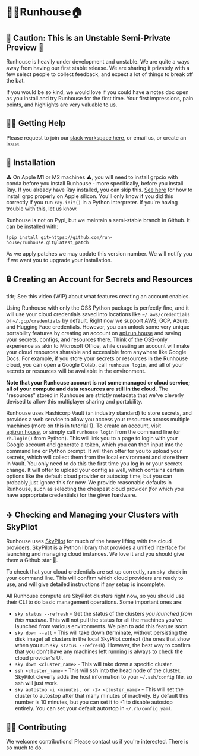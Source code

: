 # 🏃‍♀️Runhouse🏠 

## 🚨 Caution: This is an Unstable Semi-Private Preview 🚨

Runhouse is heavily under development and unstable. We are quite 
a ways away from having our first stable release. We are sharing
it privately with a few select people to collect feedback, and
expect a lot of things to break off the bat.

If you would be so kind, we would love if you could have a notes doc open
as you install and try Runhouse for the first time. Your first impressions, 
pain points, and highlights are very valuable to us.

## 🙋‍♂️ Getting Help

Please request to join our 
[slack workspace here](https://join.slack.com/t/runhouse/shared_invite/zt-1j7pwsok1-vQy0Gesh55A2fPyyEVq8nQ), 
or email us, or create an issue.

## 🔌 Installation

⚠️ On Apple M1 or M2 machines ⚠️, you will need to install grpcio with conda
before you install Runhouse - more specifically, before you install Ray. 
If you already have Ray installed, you can skip this.
[See here](https://docs.ray.io/en/master/ray-overview/installation.html#m1-mac-apple-silicon-support) 
for how to install grpc properly on Apple silicon. You'll only know if you did
this correctly if you run `ray.init()` in a Python interpreter. If you're 
having trouble with this, let us know.

Runhouse is not on Pypi, but we maintain a semi-stable branch in
Github. It can be installed with: 

`!pip install git+https://github.com/run-house/runhouse.git@latest_patch`

As we apply patches we may update this version number. We will
notify you if we want you to upgrade your installation.

## 🔒 Creating an Account for Secrets and Resources

tldr; See this video (WIP) about what features creating an account enables.

Using Runhouse with only the OSS Python package is perfectly fine, and it
will use your cloud credentials saved into locations like `~/.aws/credentials`
or `~/.gcp/credentials` by default. Right now we support AWS, GCP, Azure, and
Hugging Face credentials. However, you can unlock some very unique portability 
features by creating an account on [api.run.house](https://api.run.house) and 
saving your secrets, configs, and resources there. Think of the OSS-only 
experience as akin to Microsoft Office, while creating an account will
make your cloud resources sharable and accessible from anywhere like Google Docs. 
For example, if you store your secrets or resources in the Runhouse cloud, you can open a Google Colab, call 
`runhouse login`, and all of your secrets or resources will be available in 
the environment. 

**Note that your Runhouse account is not some managed or cloud
service; all of your compute and data resources are still in the cloud.** The
"resources" stored in Runhouse are strictly metadata that we've cleverly devised to 
allow this multiplayer sharing and portability.

Runhouse uses Hashicorp Vault (an industry standard) to store secrets, 
and provides a web service to allow you access your resources across 
multiple machines (more on this in tutorial 1). To create an account, 
visit [api.run.house](https://api.run.house),
or simply call `runhouse login` from the command line (or 
`rh.login()` from Python). This will link you to a page to 
login with your Google account and generate a token, which you can then
input into the command line or Python prompt. It will then offer for you
to upload your secrets, which will collect them from the local 
environment and store them in Vault. You only need to do this the first time
you log in or your secrets change. It will offer to upload your config as well,
which contains certain options like the default cloud provider or autostop 
time, but you can probably just ignore this for now. We provide reasonable 
defaults in Runhouse, such as selecting the cheapest cloud provider (for which
you have appropriate credentials) for the given hardware.

## ✈️ Checking and Managing your Clusters with SkyPilot

Runhouse uses [SkyPilot](https://skypilot.readthedocs.io/en/latest/) for 
much of the heavy lifting with the cloud providers. SkyPilot is a Python
library that provides a unified interface for launching and managing
cloud instances. We love it and you should give them a Github star 🤗.

To check that your cloud credentials are set up correctly, run `sky check`
in your command line. This will confirm which cloud providers are ready to
use, and will give detailed instructions if any setup is incomplete.

All Runhouse compute are SkyPilot clusters right now, so you should use 
their CLI to do basic management operations. Some important ones are:
* `sky status --refresh` - Get the status of the clusters *you launched from
this machine*. This will not pull the status for all the machines you've 
launched from various environments. We plan to add this feature soon.
* `sky down --all` - This will take down (terminate, without persisting the 
disk image) all clusters in the local SkyPilot context (the ones that show 
when you run `sky status --refresh`). However, the best way to confirm that you don't
have any machines left running is always to check the cloud provider's UI.
* `sky down <cluster_name>` - This will take down a specific cluster.
* `ssh <cluster_name>` - This will ssh into the head node of the cluster. 
SkyPilot cleverly adds the host information to your `~/.ssh/config` file, so
ssh will just work.
* `sky autostop -i <minutes, or -1> <cluster_name>` - This will set the 
cluster to autostop after that many minutes of inactivity. By default this
number is 10 minutes, but you can set it to -1 to disable autostop entirely.
You can set your default autostop in `~/.rh/config.yaml`.

## 👷‍♀️ Contributing

We welcome contributions! Please contact us if you're interested. There 
is so much to do.
